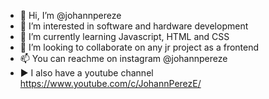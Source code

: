 - 👋 Hi, I’m @johannpereze
- 👀 I’m interested in software and hardware development
- 🌱 I’m currently learning Javascript, HTML and CSS
- 💞️ I’m looking to collaborate on any jr project as a frontend
- 📫 You can reachme on instagram @johannpereze
- ▶️ I also have a youtube channel https://www.youtube.com/c/JohannPerezE/

<!---
johannpereze/johannpereze is a ✨ special ✨ repository because its `README.md` (this file) appears on your GitHub profile.
You can click the Preview link to take a look at your changes.
--->
